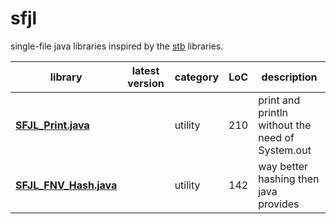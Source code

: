 # sfjl
single-file java libraries inspired by the [stb](https://github.com/nothings/stb) libraries.

| library                                               | latest version | category | LoC | description                                      |
| ----------------------------------------------------- | -------------- | -------- | --- | ------------------------------------------------ |
| **[SFJL_Print.java](src/sfjl/SFJL_Print.java)**       |                | utility  | 210 | print and println without the need of System.out |
| **[SFJL_FNV_Hash.java](src/sfjl/SFJL_FNV_Hash.java)** |                | utility  | 142 | way better hashing then java provides            |